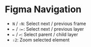 # Figma Navigation

- `N` / `⇧N`: Select next / previous frame
- `⇤` / `⇧⇤`: Select next / previous layer
- `⇤` / `↩`: Select parent / child layer
- `⇧2`: Zoom selected element